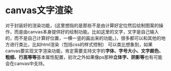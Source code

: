 # canvas文字渲染

对于封装好的渲染功能，(这里想指的是那些不是由计算好定位然后绘制图案的操作，而是由canvas本身提供好的绘制功能。比如这里的文字，文字是自己输入的，而不是自己计算好位置，一横一竖的画出来的功能。)，很多都可以和其他的地方进行类比，比如html渲染（包括css的样式控制）
可以类比想象到，如果canvas要实现文字渲染功能，肯定需要支持文字的**字体、字号大小、文字颜色、粗细、行高等等**基本属性配置，初次之外如果像ps那种**立体字、阴影等**也有可能会在canvas中支持。

